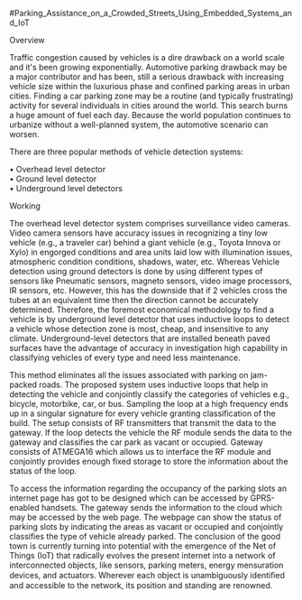 #Parking_Assistance_on_a_Crowded_Streets_Using_Embedded_Systems_and_IoT

Overview

Traffic congestion caused by vehicles is a dire drawback on a world scale and it's been growing exponentially. Automotive parking drawback may be a major contributor and has been, still a serious drawback with increasing vehicle size within the luxurious phase and confined parking areas in urban cities. Finding a car parking zone may be a routine (and typically frustrating) activity for several individuals in cities around the world. This search burns a huge amount of fuel each day. Because the world population continues to urbanize without a well-planned system, the automotive scenario can worsen. 

There are three popular methods of vehicle detection systems: 

•	Overhead level detector  
•	Ground level detector  
•	Underground level detectors

Working

The overhead level detector system comprises surveillance video cameras. Video camera sensors have accuracy issues in recognizing a tiny low vehicle (e.g., a traveler car) behind a giant vehicle (e.g., Toyota Innova or Xylo) in engorged conditions and area units laid low with illumination issues, atmospheric condition conditions, shadows, water, etc. Whereas Vehicle detection using ground detectors is done by using different types of sensors like Pneumatic sensors, magneto sensors, video image processors, IR sensors, etc. However, this has the downside that if 2 vehicles cross the tubes at an equivalent time then the direction cannot be accurately determined. Therefore, the foremost economical methodology to find a vehicle is by underground level detector that uses inductive loops to detect a vehicle whose detection zone is most, cheap, and insensitive to any climate. Underground-level detectors that are installed beneath paved surfaces have the advantage of accuracy in investigation high capability in classifying vehicles of every type and need less maintenance. 


This method eliminates all the issues associated with parking on jam-packed roads. The proposed system uses inductive loops that help in detecting the vehicle and conjointly classify the categories of vehicles e.g., bicycle, motorbike, car, or bus. Sampling the loop at a high frequency ends up in a singular signature for every vehicle granting classification of the build. The setup consists of RF transmitters that transmit the data to the gateway. If the loop detects the vehicle the RF module sends the data to the gateway and classifies the car park as vacant or occupied. Gateway consists of ATMEGA16 which allows us to interface the RF module and conjointly provides enough fixed storage to store the information about the status of the loop. 



To access the information regarding the occupancy of the parking slots an internet page has got to be designed which can be accessed by GPRS-enabled handsets. The gateway sends the information to the cloud which may be accessed by the web page. The webpage can show the status of parking slots by indicating the areas as vacant or occupied and conjointly classifies the type of vehicle already parked. The conclusion of the good town is currently turning into potential with the emergence of the Net of Things (IoT) that radically evolves the present internet into a network of interconnected objects, like sensors, parking meters, energy mensuration devices, and actuators. Wherever each object is unambiguously identiﬁed and accessible to the network, its position and standing are renowned.

